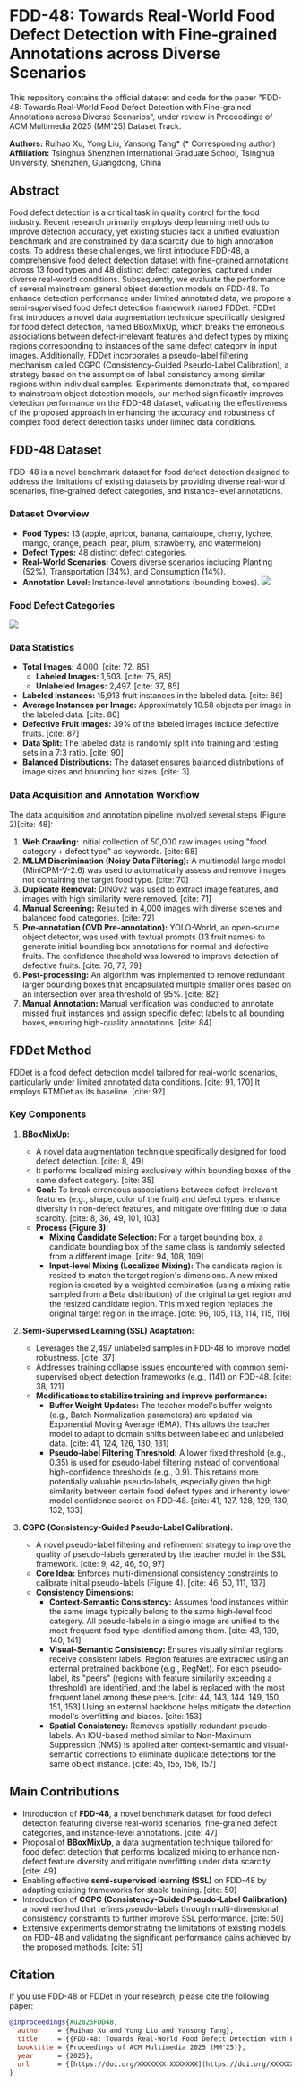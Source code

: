 # FDD-48: Towards Real-World Food Defect Detection with Fine-grained Annotations across Diverse Scenarios

This repository contains the official dataset and code for the paper "FDD-48: Towards Real-World Food Defect Detection with Fine-grained Annotations across Diverse Scenarios", under review in Proceedings of ACM Multimedia 2025 (MM'25) Dataset Track.

**Authors:** Ruihao Xu, Yong Liu, Yansong Tang* (* Corresponding author)
**Affiliation:** Tsinghua Shenzhen International Graduate School, Tsinghua University, Shenzhen, Guangdong, China

## Abstract

Food defect detection is a critical task in quality control for the food industry. Recent research primarily employs deep learning methods to improve detection accuracy, yet existing studies lack a unified evaluation benchmark and are constrained by data scarcity due to high annotation costs. To address these challenges, we first introduce FDD-48, a comprehensive food defect detection dataset with fine-grained annotations across 13 food types and 48 distinct defect categories, captured under diverse real-world conditions. Subsequently, we evaluate the performance of several mainstream general object detection models on FDD-48. To enhance detection performance under limited annotated data, we propose a semi-supervised food defect detection framework named FDDet. FDDet first introduces a novel data augmentation technique specifically designed for food defect detection, named BBoxMixUp, which breaks the erroneous associations between defect-irrelevant features and defect types by mixing regions corresponding to instances of the same defect category in input images. Additionally, FDDet incorporates a pseudo-label filtering mechanism called CGPC (Consistency-Guided Pseudo-Label Calibration), a strategy based on the assumption of label consistency among similar regions within individual samples. Experiments demonstrate that, compared to mainstream object detection models, our method significantly improves detection performance on the FDD-48 dataset, validating the effectiveness of the proposed approach in enhancing the accuracy and robustness of complex food defect detection tasks under limited data conditions.

## FDD-48 Dataset

FDD-48 is a novel benchmark dataset for food defect detection designed to address the limitations of existing datasets by providing diverse real-world scenarios, fine-grained defect categories, and instance-level annotations.

### Dataset Overview
* **Food Types:** 13 (apple, apricot, banana, cantaloupe, cherry, lychee, mango, orange, peach, pear, plum, strawberry, and watermelon)
* **Defect Types:** 48 distinct defect categories.
* **Real-World Scenarios:** Covers diverse scenarios including Planting (52%), Transportation (34%), and Consumption (14%).
* **Annotation Level:** Instance-level annotations (bounding boxes).
![](./README_image/dataset.jpg)

### Food Defect Categories

![](./README_image/datasetinfo.jpg)

### Data Statistics

* **Total Images:** 4,000. [cite: 72, 85]
    * **Labeled Images:** 1,503. [cite: 75, 85]
    * **Unlabeled Images:** 2,497. [cite: 37, 85]
* **Labeled Instances:** 15,913 fruit instances in the labeled data. [cite: 86]
* **Average Instances per Image:** Approximately 10.58 objects per image in the labeled data. [cite: 86]
* **Defective Fruit Images:** 39% of the labeled images include defective fruits. [cite: 87]
* **Data Split:** The labeled data is randomly split into training and testing sets in a 7:3 ratio. [cite: 90]
* **Balanced Distributions:** The dataset ensures balanced distributions of image sizes and bounding box sizes. [cite: 3]

### Data Acquisition and Annotation Workflow

The data acquisition and annotation pipeline involved several steps (Figure 2)[cite: 48]:
1.  **Web Crawling:** Initial collection of 50,000 raw images using "food category + defect type" as keywords. [cite: 68]
2.  **MLLM Discrimination (Noisy Data Filtering):** A multimodal large model (MiniCPM-V-2.6) was used to automatically assess and remove images not containing the target food type. [cite: 70]
3.  **Duplicate Removal:** DINOv2 was used to extract image features, and images with high similarity were removed. [cite: 71]
4.  **Manual Screening:** Resulted in 4,000 images with diverse scenes and balanced food categories. [cite: 72]
5.  **Pre-annotation (OVD Pre-annotation):** YOLO-World, an open-source object detector, was used with textual prompts (13 fruit names) to generate initial bounding box annotations for normal and defective fruits. The confidence threshold was lowered to improve detection of defective fruits. [cite: 76, 77, 79]
6.  **Post-processing:** An algorithm was implemented to remove redundant larger bounding boxes that encapsulated multiple smaller ones based on an intersection over area threshold of 95%. [cite: 82]
7.  **Manual Annotation:** Manual verification was conducted to annotate missed fruit instances and assign specific defect labels to all bounding boxes, ensuring high-quality annotations. [cite: 84]

## FDDet Method

FDDet is a food defect detection model tailored for real-world scenarios, particularly under limited annotated data conditions. [cite: 91, 170] It employs RTMDet as its baseline. [cite: 92]

### Key Components

1.  **BBoxMixUp:**
    * A novel data augmentation technique specifically designed for food defect detection. [cite: 8, 49]
    * It performs localized mixing exclusively within bounding boxes of the same defect category. [cite: 35]
    * **Goal:** To break erroneous associations between defect-irrelevant features (e.g., shape, color of the fruit) and defect types, enhance diversity in non-defect features, and mitigate overfitting due to data scarcity. [cite: 8, 36, 49, 101, 103]
    * **Process (Figure 3):**
        * **Mixing Candidate Selection:** For a target bounding box, a candidate bounding box of the same class is randomly selected from a different image. [cite: 94, 108, 109]
        * **Input-level Mixing (Localized Mixing):** The candidate region is resized to match the target region's dimensions. A new mixed region is created by a weighted combination (using a mixing ratio sampled from a Beta distribution) of the original target region and the resized candidate region. This mixed region replaces the original target region in the image. [cite: 96, 105, 113, 114, 115, 116]

2.  **Semi-Supervised Learning (SSL) Adaptation:**
    * Leverages the 2,497 unlabeled samples in FDD-48 to improve model robustness. [cite: 37]
    * Addresses training collapse issues encountered with common semi-supervised object detection frameworks (e.g., [14]) on FDD-48. [cite: 38, 121]
    * **Modifications to stabilize training and improve performance:**
        * **Buffer Weight Updates:** The teacher model's buffer weights (e.g., Batch Normalization parameters) are updated via Exponential Moving Average (EMA). This allows the teacher model to adapt to domain shifts between labeled and unlabeled data. [cite: 41, 124, 126, 130, 131]
        * **Pseudo-label Filtering Threshold:** A lower fixed threshold (e.g., 0.35) is used for pseudo-label filtering instead of conventional high-confidence thresholds (e.g., 0.9). This retains more potentially valuable pseudo-labels, especially given the high similarity between certain food defect types and inherently lower model confidence scores on FDD-48. [cite: 41, 127, 128, 129, 130, 132, 133]

3.  **CGPC (Consistency-Guided Pseudo-Label Calibration):**
    * A novel pseudo-label filtering and refinement strategy to improve the quality of pseudo-labels generated by the teacher model in the SSL framework. [cite: 9, 42, 46, 50, 97]
    * **Core Idea:** Enforces multi-dimensional consistency constraints to calibrate initial pseudo-labels (Figure 4). [cite: 46, 50, 111, 137]
    * **Consistency Dimensions:**
        * **Context-Semantic Consistency:** Assumes food instances within the same image typically belong to the same high-level food category. All pseudo-labels in a single image are unified to the most frequent food type identified among them. [cite: 43, 139, 140, 141]
        * **Visual-Semantic Consistency:** Ensures visually similar regions receive consistent labels. Region features are extracted using an external pretrained backbone (e.g., RegNet). For each pseudo-label, its "peers" (regions with feature similarity exceeding a threshold) are identified, and the label is replaced with the most frequent label among these peers. [cite: 44, 143, 144, 149, 150, 151, 153] Using an external backbone helps mitigate the detection model's overfitting and biases. [cite: 153]
        * **Spatial Consistency:** Removes spatially redundant pseudo-labels. An IOU-based method similar to Non-Maximum Suppression (NMS) is applied after context-semantic and visual-semantic corrections to eliminate duplicate detections for the same object instance. [cite: 45, 155, 156, 157]

## Main Contributions

* Introduction of **FDD-48**, a novel benchmark dataset for food defect detection featuring diverse real-world scenarios, fine-grained defect categories, and instance-level annotations. [cite: 47]
* Proposal of **BBoxMixUp**, a data augmentation technique tailored for food defect detection that performs localized mixing to enhance non-defect feature diversity and mitigate overfitting under data scarcity. [cite: 49]
* Enabling effective **semi-supervised learning (SSL)** on FDD-48 by adapting existing frameworks for stable training. [cite: 50]
* Introduction of **CGPC (Consistency-Guided Pseudo-Label Calibration)**, a novel method that refines pseudo-labels through multi-dimensional consistency constraints to further improve SSL performance. [cite: 50]
* Extensive experiments demonstrating the limitations of existing models on FDD-48 and validating the significant performance gains achieved by the proposed methods. [cite: 51]

## Citation

If you use FDD-48 or FDDet in your research, please cite the following paper:

```bibtex
@inproceedings{Xu2025FDD48,
  author    = {Ruihao Xu and Yong Liu and Yansong Tang},
  title     = {{FDD-48: Towards Real-World Food Defect Detection with Fine-grained Annotations across Diverse Scenarios}},
  booktitle = {Proceedings of ACM Multimedia 2025 (MM'25)},
  year      = {2025},
  url       = {[https://doi.org/XXXXXXX.XXXXXXX](https://doi.org/XXXXXXX.XXXXXXX)}
}